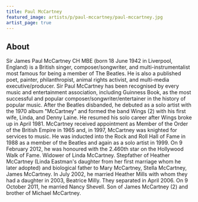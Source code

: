 ```yaml
---
title: Paul McCartney
featured_image: artists/p/paul-mccartney/paul-mccartney.jpg
artist_page: true
---
```

## About

Sir James Paul McCartney CH MBE (born 18 June 1942 in Liverpool, England) is a British singer, composer/songwriter, and multi-instrumentalist most famous for being a member of The Beatles. He is also a published poet, painter, philanthropist, animal rights activist, and multi-media executive/producer. Sir Paul McCartney has been recognised by every music and entertainment association, including Guinness Book, as the most successful and popular composer/songwriter/entertainer in the history of popular music.
After the Beatles disbanded, he debuted as a solo artist with the 1970 album "McCartney" and formed the band Wings (2) with his first wife, Linda, and Denny Laine. He resumed his solo career after Wings broke up in April 1981.
McCartney received appointment as Member of the Order of the British Empire in 1965 and, in 1997, McCartney was knighted for services to music.
He was inducted into the Rock and Roll Hall of Fame in 1988 as a member of the Beatles and again as a solo artist in 1999. On 9 February 2012, he was honoured with the 2.460th star on the Hollywood Walk of Fame.
Widower of Linda McCartney. Stepfather of Heather McCartney (Linda Eastman's daughter from her first marriage whom he later adopted) and biological father to Mary McCartney, Stella McCartney, James McCartney. In July 2002, he married Heather Mills with whom they had a daughter in 2003, Beatrice Milly. They separated in April 2006. On 9 October 2011, he married Nancy Shevell. Son of James McCartney (2) and brother of Michael McCartney.

